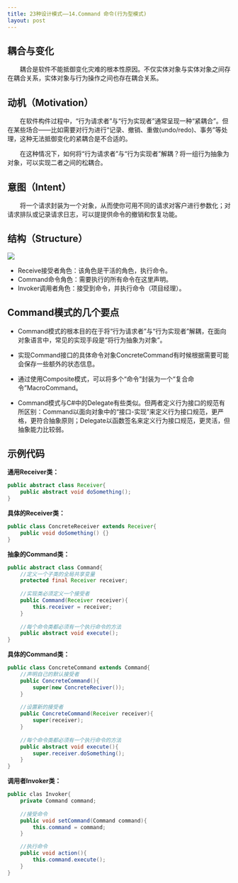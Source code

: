 ```yaml
---
title: 23种设计模式——14.Command 命令(行为型模式)
layout: post
---
```

## 耦合与变化

&emsp;&emsp;耦合是软件不能抵御变化灾难的根本性原因。不仅实体对象与实体对象之间存在耦合关系，实体对象与行为操作之间也存在耦合关系。

## 动机（Motivation）

&emsp;&emsp;在软件构件过程中，“行为请求者”与“行为实现者”通常呈现一种“紧耦合”。但在某些场合——比如需要对行为进行“记录、撤销、重做(undo/redo)、事务”等处理，这种无法抵御变化的紧耦合是不合适的。

&emsp;&emsp;在这种情况下，如何将“行为请求者”与“行为实现者”解耦？将一组行为抽象为对象，可以实现二者之间的松耦合。

## 意图（Intent）

&emsp;&emsp;将一个请求封装为一个对象，从而使你可用不同的请求对客户进行参数化；对请求排队或记录请求日志，可以提提供命令的撤销和恢复功能。

## 结构（Structure）
![](https://i.imgur.com/GAr3YZ0.jpg)
- Receive接受者角色：该角色是干活的角色，执行命令。
- Command命令角色：需要执行的所有命令在这里声明。
- Invoker调用者角色：接受到命令，并执行命令（项目经理）。
## Command模式的几个要点

- Command模式的根本目的在于将“行为请求者”与“行为实现者”解耦，在面向对象语言中，常见的实现手段是“将行为抽象为对象”。

- 实现Command接口的具体命令对象ConcreteCommand有时候根据需要可能会保存一些额外的状态信息。

- 通过使用Composite模式，可以将多个“命令”封装为一个“复合命令”MacroCommand。

- Command模式与C#中的Delegate有些类似。但两者定义行为接口的规范有所区别：Command以面向对象中的“接口-实现”来定义行为接口规范，更严格，更符合抽象原则；Delegate以函数签名来定义行为接口规范，更灵活，但抽象能力比较弱。

## 示例代码
**通用Receiver类：**
```java
public abstract class Receiver{
	public abstract void doSomething();
}
```
**具体的Receiver类：**
```java
public class ConcreteReceiver extends Receiver{
	public void doSomething() {}
}
```
**抽象的Command类：**
```java
public abstract class Command{
	//定义一个子类的全局共享变量
	protected final Receiver receiver;
	
	//实现类必须定义一个接受者
	public Command(Receiver receiver){
		this.receiver = receiver;
	}
	
	//每个命令类都必须有一个执行命令的方法
	public abstract void execute();
}
```
**具体的Command类：**
```java
public class ConcreteCommand extends Command{
	//声明自己的默认接受者
	public ConcreteCommand(){
		super(new ConcreteReciver());
	}
	
	//设置新的接受者
	public ConcreteCommand(Receiver receiver){
		super(receiver);
	}
	
	//每个命令类都必须有一个执行命令的方法
	public abstract void execute(){
		super.receiver.doSomething();
	}
}
```
**调用者Invoker类：**
```java
public clas Invoker{
	private Command command;
	
	//接受命令
	public void setCommand(Command command){
		this.command = command;
	}

	//执行命令
	public void action(){
		this.command.execute();
	}
}
```